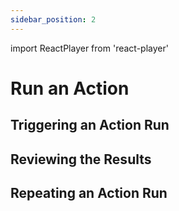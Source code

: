 ```yaml
---
sidebar_position: 2
---
```

import ReactPlayer from 'react-player'

# Run an Action

## Triggering an Action Run

<ReactPlayer width="100%" height="auto" controls url='/video/run_action.webm' />

## Reviewing the Results
<ReactPlayer width="100%" height="auto" controls url='/video/review_run_action_results.webm' />

## Repeating an Action Run
<ReactPlayer width="100%" height="auto" controls url='/video/repeat_action_run.webm' />